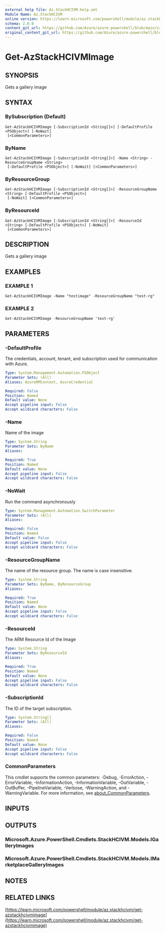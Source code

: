 ```yaml
---
external help file: Az.StackHCIVM-help.xml
Module Name: Az.StackHCIVM
online version: https://learn.microsoft.com/powershell/module/az.stackhcivm/get-azstackhcivmimage
schema: 2.0.0
content_git_url: https://github.com/Azure/azure-powershell/blob/main/src/StackHCIVM/StackHCIVM/help/Get-AzStackHCIVMImage.md
original_content_git_url: https://github.com/Azure/azure-powershell/blob/main/src/StackHCIVM/StackHCIVM/help/Get-AzStackHCIVMImage.md
---
```


# Get-AzStackHCIVMImage

## SYNOPSIS
Gets a gallery image

## SYNTAX

### BySubscription (Default)
```
Get-AzStackHCIVMImage [-SubscriptionId <String[]>] [-DefaultProfile <PSObject>] [-NoWait]
 [<CommonParameters>]
```

### ByName
```
Get-AzStackHCIVMImage [-SubscriptionId <String[]>] -Name <String> -ResourceGroupName <String>
 [-DefaultProfile <PSObject>] [-NoWait] [<CommonParameters>]
```

### ByResourceGroup
```
Get-AzStackHCIVMImage [-SubscriptionId <String[]>] -ResourceGroupName <String> [-DefaultProfile <PSObject>]
 [-NoWait] [<CommonParameters>]
```

### ByResourceId
```
Get-AzStackHCIVMImage [-SubscriptionId <String[]>] -ResourceId <String> [-DefaultProfile <PSObject>] [-NoWait]
 [<CommonParameters>]
```

## DESCRIPTION
Gets a gallery image

## EXAMPLES

### EXAMPLE 1
```
Get-AzStackHCIVMImage -Name "testimage" -ResourceGroupName "test-rg"
```

### EXAMPLE 2
```
Get-AzStackHCIVMImage -ResourceGroupName 'test-rg'
```

## PARAMETERS

### -DefaultProfile
The credentials, account, tenant, and subscription used for communication with Azure.

```yaml
Type: System.Management.Automation.PSObject
Parameter Sets: (All)
Aliases: AzureRMContext, AzureCredential

Required: False
Position: Named
Default value: None
Accept pipeline input: False
Accept wildcard characters: False
```

### -Name
Name of the image

```yaml
Type: System.String
Parameter Sets: ByName
Aliases:

Required: True
Position: Named
Default value: None
Accept pipeline input: False
Accept wildcard characters: False
```

### -NoWait
Run the command asynchronously

```yaml
Type: System.Management.Automation.SwitchParameter
Parameter Sets: (All)
Aliases:

Required: False
Position: Named
Default value: False
Accept pipeline input: False
Accept wildcard characters: False
```

### -ResourceGroupName
The name of the resource group.
The name is case insensitive.

```yaml
Type: System.String
Parameter Sets: ByName, ByResourceGroup
Aliases:

Required: True
Position: Named
Default value: None
Accept pipeline input: False
Accept wildcard characters: False
```

### -ResourceId
The ARM Resource Id of the Image

```yaml
Type: System.String
Parameter Sets: ByResourceId
Aliases:

Required: True
Position: Named
Default value: None
Accept pipeline input: False
Accept wildcard characters: False
```

### -SubscriptionId
The ID of the target subscription.

```yaml
Type: System.String[]
Parameter Sets: (All)
Aliases:

Required: False
Position: Named
Default value: None
Accept pipeline input: False
Accept wildcard characters: False
```

### CommonParameters
This cmdlet supports the common parameters: -Debug, -ErrorAction, -ErrorVariable, -InformationAction, -InformationVariable, -OutVariable, -OutBuffer, -PipelineVariable, -Verbose, -WarningAction, and -WarningVariable. For more information, see [about_CommonParameters](http://go.microsoft.com/fwlink/?LinkID=113216).

## INPUTS

## OUTPUTS

### Microsoft.Azure.PowerShell.Cmdlets.StackHCIVM.Models.IGalleryImages
### Microsoft.Azure.PowerShell.Cmdlets.StackHCIVM.Models.IMarketplaceGalleryImages
## NOTES

## RELATED LINKS

[https://learn.microsoft.com/powershell/module/az.stackhcivm/get-azstackhcivmimage](https://learn.microsoft.com/powershell/module/az.stackhcivm/get-azstackhcivmimage)
